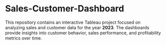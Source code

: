 # Sales-Customer-Dashboard
This repository contains an interactive Tableau project focused on analyzing sales and customer data for the year **2023**. The dashboards provide insights into customer behavior, sales performance, and profitability metrics over time.
